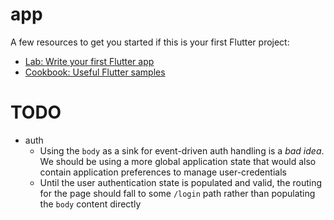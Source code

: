 # app

A few resources to get you started if this is your first Flutter project:

- [Lab: Write your first Flutter app](https://docs.flutter.dev/get-started/codelab)
- [Cookbook: Useful Flutter samples](https://docs.flutter.dev/cookbook)

# TODO

- auth
  - Using the `body` as a sink for event-driven auth handling is a _bad idea_.
  We should be using a more global application state that would also contain
  application preferences to manage user-credentials
  - Until the user authentication state is populated and valid, the routing
  for the page should fall to some `/login` path rather than populating the
  `body` content directly
